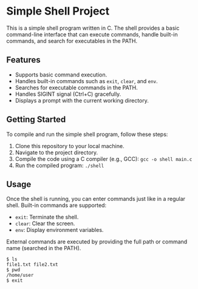 # Simple Shell Project

This is a simple shell program written in C. The shell provides a basic command-line interface that can execute commands, handle built-in commands, and search for executables in the PATH.

## Features

- Supports basic command execution.
- Handles built-in commands such as `exit`, `clear`, and `env`.
- Searches for executable commands in the PATH.
- Handles SIGINT signal (Ctrl+C) gracefully.
- Displays a prompt with the current working directory.

## Getting Started

To compile and run the simple shell program, follow these steps:

1. Clone this repository to your local machine.
2. Navigate to the project directory.
3. Compile the code using a C compiler (e.g., GCC): `gcc -o shell main.c`
4. Run the compiled program: `./shell`

## Usage

Once the shell is running, you can enter commands just like in a regular shell. Built-in commands are supported:

- `exit`: Terminate the shell.
- `clear`: Clear the screen.
- `env`: Display environment variables.

External commands are executed by providing the full path or command name (searched in the PATH).

```shell
$ ls
file1.txt file2.txt
$ pwd
/home/user
$ exit
